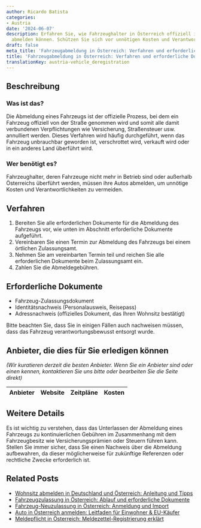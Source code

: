 ```yaml
---
author: Ricardo Batista
categories:
- Austria
date: '2024-06-07'
description: Erfahren Sie, wie Fahrzeughalter in Österreich offiziell ihre Fahrzeuge
  abmelden können. Schützen Sie sich vor unnötigen Kosten und Verantwortlichkeiten.
draft: false
meta_title: 'Fahrzeugabmeldung in Österreich: Verfahren und erforderliche Dokumente'
title: 'Fahrzeugabmeldung in Österreich: Verfahren und erforderliche Dokumente'
translationKey: austria-vehicle_deregistration
---
```



## Beschreibung
### Was ist das?
Die Abmeldung eines Fahrzeugs ist der offizielle Prozess, bei dem ein Fahrzeug offiziell von der Straße genommen wird und somit alle damit verbundenen Verpflichtungen wie Versicherung, Straßensteuer usw. annulliert werden. Dieses Verfahren wird häufig durchgeführt, wenn das Fahrzeug unbrauchbar geworden ist, verschrottet wird, verkauft wird oder in ein anderes Land überführt wird.

### Wer benötigt es?
Fahrzeughalter, deren Fahrzeuge nicht mehr in Betrieb sind oder außerhalb Österreichs überführt werden, müssen ihre Autos abmelden, um unnötige Kosten und Verantwortlichkeiten zu vermeiden.

## Verfahren
1. Bereiten Sie alle erforderlichen Dokumente für die Abmeldung des Fahrzeugs vor, wie unten im Abschnitt erforderliche Dokumente aufgeführt.
2. Vereinbaren Sie einen Termin zur Abmeldung des Fahrzeugs bei einem örtlichen Zulassungsamt.
3. Nehmen Sie am vereinbarten Termin teil und reichen Sie alle erforderlichen Dokumente beim Zulassungsamt ein.
4. Zahlen Sie die Abmeldegebühren.

## Erforderliche Dokumente
* Fahrzeug-Zulassungsdokument
* Identitätsnachweis (Personalausweis, Reisepass)
* Adressnachweis (offizielles Dokument, das Ihren Wohnsitz bestätigt)

Bitte beachten Sie, dass Sie in einigen Fällen auch nachweisen müssen, dass das Fahrzeug verantwortungsbewusst entsorgt wurde.

## Anbieter, die dies für Sie erledigen können
_(Wir kuratieren derzeit die besten Anbieter. Wenn Sie ein Anbieter sind oder einen kennen, kontaktieren Sie uns bitte oder bearbeiten Sie die Seite direkt)_

| Anbieter | Website | Zeitpläne | Kosten |
| --------------- | --------------- | :-------------: | :-------------: |

## Weitere Details
Es ist wichtig zu verstehen, dass das Unterlassen der Abmeldung eines Fahrzeugs zu kontinuierlichen Gebühren im Zusammenhang mit dem Fahrzeugbesitz wie Versicherungsprämien oder Steuern führen kann. Stellen Sie immer sicher, dass Sie einen Nachweis über die Abmeldung aufbewahren, da dieser möglicherweise für zukünftige Referenzen oder rechtliche Zwecke erforderlich ist.
## Related Posts

- [Wohnsitz abmelden in Deutschland und Österreich: Anleitung und Tipps](https://tramitit.com/de/guides/austria/abmeldung_wohnsitz/)
- [Fahrzeugzulassung in Österreich: Ablauf und erforderliche Dokumente](https://tramitit.com/de/guides/austria/zulassungsbescheinigung/)
- [Fahrzeug-Neuzulassung in Österreich: Anmeldung und Import](https://tramitit.com/de/guides/austria/ummeldung_fahrzeug/)
- [Auto in Österreich anmelden: Leitfaden für Einwohner & EU-Käufer](https://tramitit.com/de/guides/austria/kfz-zulassung_beantragen/)
- [Meldepflicht in Österreich: Meldezettel-Registrierung erklärt](https://tramitit.com/de/guides/austria/meldepflicht/)